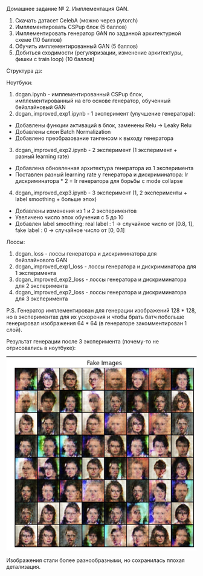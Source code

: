 Домашнее задание № 2. Имплементация GAN.

1. Скачать датасет CelebA (можно через pytorch)
2. Имплементировать CSPup блок (5 баллов)
3. Имплементировать генератор GAN по заданной архитектурной схеме (10 баллов)
4. Обучить имплементированный GAN (5 баллов)
5. Добиться сходимости (регуляризации, изменение архитектуры, фишки с train loop) (10 баллов)

Структура дз:

Ноутбуки:

1. dcgan.ipynb - имплементированный CSPup блок, имплементированный на его основе генератор, обученный бейзлайновый GAN
2. dcgan_improved_exp1.ipynb - 1 эксперимент (улучшение генератора):

* Добавлены функции активаций в блок, заменены Relu -> Leaky Relu
* Добавлены слои Batch Normalization
* Добавлено преобразование тангенсом к выходу генератора

3. dcgan_improved_exp2.ipynb - 2 эксперимент (1 эксперимент + разный learning rate)

* Добавлена обновленная архитектура генератора из 1 эксперимента
* Поставлен разный learning rate у генератора и дискриминатора: lr дискриминатора * 2 = lr генератора для борьбы с mode collapse

4. dcgan_improved_exp3.ipynb - 3 эксперимент (1, 2 эксперименты + label smoothing + больше эпох)

* Добавлены изменения из 1 и 2 экспериментов
* Увеличено число эпох обучения с 5 до 10
* Добавлен label smoothing: real label : 1 -> случайное число от [0.8, 1], fake label : 0 -> случайное число от [0, 0.1]

Лоссы:

1. dcgan_loss - лоссы генератора и дискриминатора для бейзлайнового GAN
2. dcgan_improved_exp1_loss - лоссы генератора и дискриминатора для 1 эксперимента
3. dcgan_improved_exp2_loss - лоссы генератора и дискриминатора для 2 эксперимента
4. dcgan_improved_exp2_loss - лоссы генератора и дискриминатора для 3 эксперимента

P.S. Генератор имплементирован для генерации изображений 128 * 128, но в экспериментах для их ускорения и чтобы брать батч побольше генерировал изображения 64 * 64 (в генераторе закомментирован 1 слой).

Результат генерации после 3 эксперимента (почему-то не отрисовались в ноутбуке):

![Fake images](./fake_images.jpg)

Изображения стали более разнообразными, но сохранилась плохая детализация.

